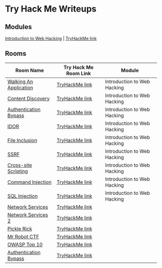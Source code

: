 # Try Hack Me Writeups

## Modules

[Introduction to Web Hacking](./intro-to-web-hacking) | [TryHackMe link](https://tryhackme.com/module/intro-to-web-hacking)  

## Rooms

| Room Name                                                                                         | Try Hack Me Room Link                                             | Module                      |
|---------------------------------------------------------------------------------------------------|-------------------------------------------------------------------|-----------------------------|
| [Walking An Application](./intro-to-web-hacking/walking-an-application/walking-an-application.md) | [TryHackMe link](https://tryhackme.com/room/walkinganapplication) | Introduction to Web Hacking |
| [Content Discovery](./intro-to-web-hacking/content-discovery/content-discovery.md)                | [TryHackMe link](https://tryhackme.com/room/contentdiscovery)     | Introduction to Web Hacking |
| [Authentication Bypass](./intro-to-web-hacking/authentication-bypass/authentication-bypass.md)    | [TryHackMe link](https://tryhackme.com/room/authenticationbypass) | Introduction to Web Hacking |
| [IDOR](./intro-to-web-hacking/idor/idor.md)                                                       | [TryHackMe link](https://tryhackme.com/room/idor)                 | Introduction to Web Hacking |
| [File Inclusion](./intro-to-web-hacking/file-inclusion/file-inclusion.md)                         | [TryHackMe link](https://tryhackme.com/room/fileinc)              | Introduction to Web Hacking |
| [SSRF](./intro-to-web-hacking/ssrf/ssrf.md)                                                       | [TryHackMe link](https://tryhackme.com/room/ssrfqi)               | Introduction to Web Hacking |
| [Cross-site Scripting](./intro-to-web-hacking/cross_site-scripting/cross_site-scripting.md)       | [TryHackMe link](https://tryhackme.com/room/xssgi)                | Introduction to Web Hacking |
| [Command Injection](./intro-to-web-hacking/command-injection/command-injection.md)                | [TryHackMe link](https://tryhackme.com/room/oscommandinjection)   | Introduction to Web Hacking |
| [SQL Injection](./intro-to-web-hacking/sql-injection/sql-injection.md)                            | [TryHackMe link](https://tryhackme.com/room/sqlinjectionlm)       | Introduction to Web Hacking |
| [Network Services](./network-services)                                                            | [TryHackMe link](https://tryhackme.com/room/networkservices)      |                             |
| [Network Services 2](./network-services-2)                                                        | [TryHackMe link](https://tryhackme.com/room/networkservices2)     |                             |
| [Pickle Rick](./pickle-rick)                                                                      | [TryHackMe link](https://tryhackme.com/room/picklerick)           |                             |
| [Mr Robot CTF](./mr-robot-ctf/mr-robot-ctf.md)                                                    | [TryHackMe link](https://tryhackme.com/room/mrrobot)              |                             |
| [OWASP Top 10](./owasp-top-10)                                                                    | [TryHackMe link](https://tryhackme.com/room/owasptop10)           |                             |
| [Authentication Bypass](./authentication-bypass/)                                                 | [TryHackMe link](https://tryhackme.com/room/authenticationbypass) |                             |